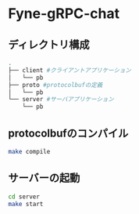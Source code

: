 # Fyne-gRPC-chat
## ディレクトリ構成
```bash
.
├── client #クライアントアプリケーション
│   └── pb
├── proto #protocolbufの定義
│   └── pb
└── server #サーバアプリケーション
    └── pb
```
## protocolbufのコンパイル
```bash
make compile
```

## サーバーの起動
```bash
cd server
make start
```
